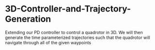# 3D-Controller-and-Trajectory-Generation
Extending our PD controller to control a quadrotor in 3D. We will then generate the time parameterized trajectories such that the quadrotor will navigate through all of the given waypoints
